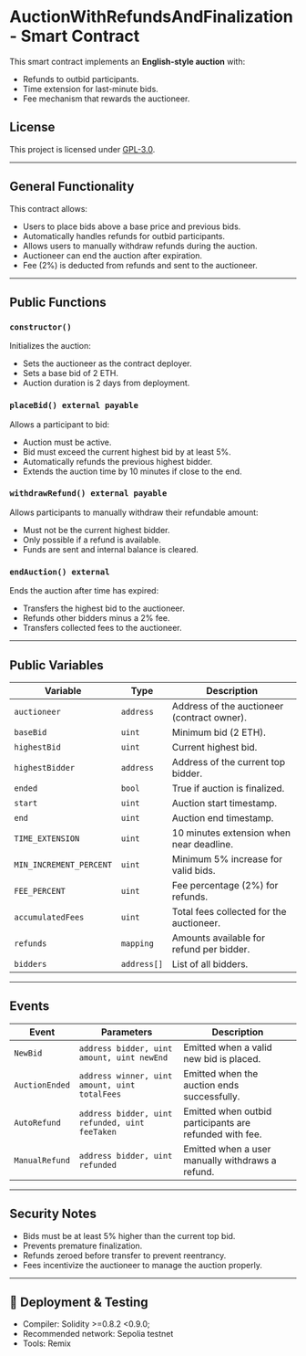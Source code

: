 # AuctionWithRefundsAndFinalization - Smart Contract

This smart contract implements an **English-style auction** with:

* Refunds to outbid participants.
* Time extension for last-minute bids.
* Fee mechanism that rewards the auctioneer.

##  License

This project is licensed under [GPL-3.0](https://www.gnu.org/licenses/gpl-3.0.html).

---

## General Functionality

This contract allows:

* Users to place bids above a base price and previous bids.
* Automatically handles refunds for outbid participants.
* Allows users to manually withdraw refunds during the auction.
* Auctioneer can end the auction after expiration.
* Fee (2%) is deducted from refunds and sent to the auctioneer.

---

## Public Functions

### `constructor()`

Initializes the auction:

* Sets the auctioneer as the contract deployer.
* Sets a base bid of 2 ETH.
* Auction duration is 2 days from deployment.

### `placeBid() external payable`

Allows a participant to bid:

* Auction must be active.
* Bid must exceed the current highest bid by at least 5%.
* Automatically refunds the previous highest bidder.
* Extends the auction time by 10 minutes if close to the end.

### `withdrawRefund() external payable`

Allows participants to manually withdraw their refundable amount:

* Must not be the current highest bidder.
* Only possible if a refund is available.
* Funds are sent and internal balance is cleared.

### `endAuction() external`

Ends the auction after time has expired:

* Transfers the highest bid to the auctioneer.
* Refunds other bidders minus a 2% fee.
* Transfers collected fees to the auctioneer.

---

##  Public Variables

| Variable                | Type        | Description                                 |
| ----------------------- | ----------- | ------------------------------------------- |
| `auctioneer`            | `address`   | Address of the auctioneer (contract owner). |
| `baseBid`               | `uint`      | Minimum bid (2 ETH).                        |
| `highestBid`            | `uint`      | Current highest bid.                        |
| `highestBidder`         | `address`   | Address of the current top bidder.          |
| `ended`                 | `bool`      | True if auction is finalized.               |
| `start`                 | `uint`      | Auction start timestamp.                    |
| `end`                   | `uint`      | Auction end timestamp.                      |
| `TIME_EXTENSION`        | `uint`      | 10 minutes extension when near deadline.    |
| `MIN_INCREMENT_PERCENT` | `uint`      | Minimum 5% increase for valid bids.         |
| `FEE_PERCENT`           | `uint`      | Fee percentage (2%) for refunds.            |
| `accumulatedFees`       | `uint`      | Total fees collected for the auctioneer.    |
| `refunds`               | `mapping`   | Amounts available for refund per bidder.    |
| `bidders`               | `address[]` | List of all bidders.                        |

---

##  Events

| Event          | Parameters                                     | Description                                             |
| -------------- | ---------------------------------------------- | ------------------------------------------------------- |
| `NewBid`       | `address bidder, uint amount, uint newEnd`     | Emitted when a valid new bid is placed.                 |
| `AuctionEnded` | `address winner, uint amount, uint totalFees`  | Emitted when the auction ends successfully.             |
| `AutoRefund`   | `address bidder, uint refunded, uint feeTaken` | Emitted when outbid participants are refunded with fee. |
| `ManualRefund` | `address bidder, uint refunded`                | Emitted when a user manually withdraws a refund.        |

---

## Security Notes

* Bids must be at least 5% higher than the current top bid.
* Prevents premature finalization.
* Refunds zeroed before transfer to prevent reentrancy.
* Fees incentivize the auctioneer to manage the auction properly.

---

## 🚀 Deployment & Testing

* Compiler: Solidity >=0.8.2 <0.9.0;
* Recommended network: Sepolia testnet
* Tools: Remix 
